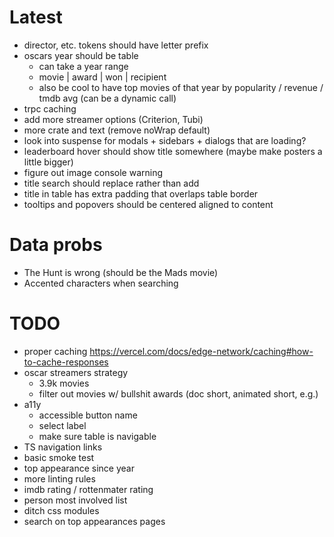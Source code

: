 # Latest

- director, etc. tokens should have letter prefix
- oscars year should be table
  - can take a year range
  - movie | award | won | recipient
  - also be cool to have top movies of that year by popularity / revenue / tmdb avg (can be a dynamic call)
- trpc caching
- add more streamer options (Criterion, Tubi)
- more crate and text (remove noWrap default)
- look into suspense for modals + sidebars + dialogs that are loading?
- leaderboard hover should show title somewhere (maybe make posters a little bigger)
- figure out image console warning
- title search should replace rather than add
- title in table has extra padding that overlaps table border
- tooltips and popovers should be centered aligned to content

# Data probs

- The Hunt is wrong (should be the Mads movie)
- Accented characters when searching

# TODO

- proper caching https://vercel.com/docs/edge-network/caching#how-to-cache-responses
- oscar streamers strategy
  - 3.9k movies
  - filter out movies w/ bullshit awards (doc short, animated short, e.g.)
- a11y
  - accessible button name
  - select label
  - make sure table is navigable
- TS navigation links
- basic smoke test
- top appearance since year
- more linting rules
- imdb rating / rottenmater rating
- person most involved list
- ditch css modules
- search on top appearances pages
